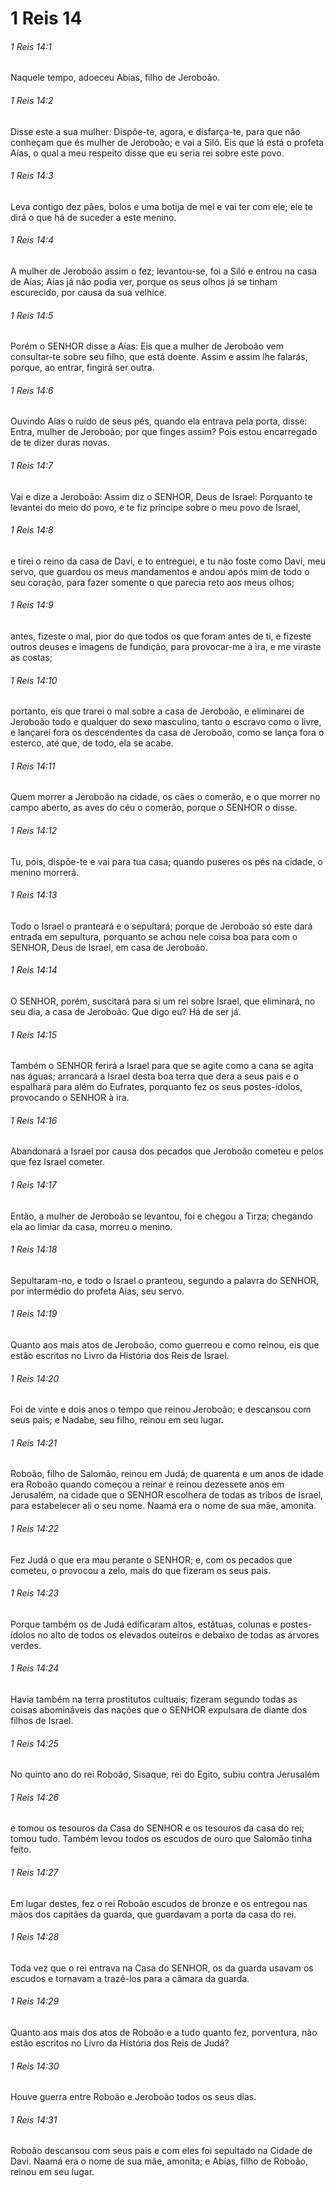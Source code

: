 # 1 Reis 14

###### 1 Reis 14:1

Naquele tempo, adoeceu Abias, filho de Jeroboão.

###### 1 Reis 14:2

Disse este a sua mulher: Dispõe-te, agora, e disfarça-te, para que não conheçam que és mulher de Jeroboão; e vai a Siló. Eis que lá está o profeta Aías, o qual a meu respeito disse que eu seria rei sobre este povo.

###### 1 Reis 14:3

Leva contigo dez pães, bolos e uma botija de mel e vai ter com ele; ele te dirá o que há de suceder a este menino.

###### 1 Reis 14:4

A mulher de Jeroboão assim o fez; levantou-se, foi a Siló e entrou na casa de Aías; Aías já não podia ver, porque os seus olhos já se tinham escurecido, por causa da sua velhice.

###### 1 Reis 14:5

Porém o SENHOR disse a Aías: Eis que a mulher de Jeroboão vem consultar-te sobre seu filho, que está doente. Assim e assim lhe falarás, porque, ao entrar, fingirá ser outra.

###### 1 Reis 14:6

Ouvindo Aías o ruído de seus pés, quando ela entrava pela porta, disse: Entra, mulher de Jeroboão; por que finges assim? Pois estou encarregado de te dizer duras novas.

###### 1 Reis 14:7

Vai e dize a Jeroboão: Assim diz o SENHOR, Deus de Israel: Porquanto te levantei do meio do povo, e te fiz príncipe sobre o meu povo de Israel,

###### 1 Reis 14:8

e tirei o reino da casa de Davi, e to entreguei, e tu não foste como Davi, meu servo, que guardou os meus mandamentos e andou após mim de todo o seu coração, para fazer somente o que parecia reto aos meus olhos;

###### 1 Reis 14:9

antes, fizeste o mal, pior do que todos os que foram antes de ti, e fizeste outros deuses e imagens de fundição, para provocar-me à ira, e me viraste as costas;

###### 1 Reis 14:10

portanto, eis que trarei o mal sobre a casa de Jeroboão, e eliminarei de Jeroboão todo e qualquer do sexo masculino, tanto o escravo como o livre, e lançarei fora os descendentes da casa de Jeroboão, como se lança fora o esterco, até que, de todo, ela se acabe.

###### 1 Reis 14:11

Quem morrer a Jeroboão na cidade, os cães o comerão, e o que morrer no campo aberto, as aves do céu o comerão, porque o SENHOR o disse.

###### 1 Reis 14:12

Tu, pois, dispõe-te e vai para tua casa; quando puseres os pés na cidade, o menino morrerá.

###### 1 Reis 14:13

Todo o Israel o pranteará e o sepultará; porque de Jeroboão só este dará entrada em sepultura, porquanto se achou nele coisa boa para com o SENHOR, Deus de Israel, em casa de Jeroboão.

###### 1 Reis 14:14

O SENHOR, porém, suscitará para si um rei sobre Israel, que eliminará, no seu dia, a casa de Jeroboão. Que digo eu? Há de ser já.

###### 1 Reis 14:15

Também o SENHOR ferirá a Israel para que se agite como a cana se agita nas águas; arrancará a Israel desta boa terra que dera a seus pais e o espalhará para além do Eufrates, porquanto fez os seus postes-ídolos, provocando o SENHOR à ira.

###### 1 Reis 14:16

Abandonará a Israel por causa dos pecados que Jeroboão cometeu e pelos que fez Israel cometer.

###### 1 Reis 14:17

Então, a mulher de Jeroboão se levantou, foi e chegou a Tirza; chegando ela ao limiar da casa, morreu o menino.

###### 1 Reis 14:18

Sepultaram-no, e todo o Israel o pranteou, segundo a palavra do SENHOR, por intermédio do profeta Aías, seu servo.

###### 1 Reis 14:19

Quanto aos mais atos de Jeroboão, como guerreou e como reinou, eis que estão escritos no Livro da História dos Reis de Israel.

###### 1 Reis 14:20

Foi de vinte e dois anos o tempo que reinou Jeroboão; e descansou com seus pais; e Nadabe, seu filho, reinou em seu lugar.

###### 1 Reis 14:21

Roboão, filho de Salomão, reinou em Judá; de quarenta e um anos de idade era Roboão quando começou a reinar e reinou dezessete anos em Jerusalém, na cidade que o SENHOR escolhera de todas as tribos de Israel, para estabelecer ali o seu nome. Naamá era o nome de sua mãe, amonita.

###### 1 Reis 14:22

Fez Judá o que era mau perante o SENHOR; e, com os pecados que cometeu, o provocou a zelo, mais do que fizeram os seus pais.

###### 1 Reis 14:23

Porque também os de Judá edificaram altos, estátuas, colunas e postes-ídolos no alto de todos os elevados outeiros e debaixo de todas as árvores verdes.

###### 1 Reis 14:24

Havia também na terra prostitutos cultuais; fizeram segundo todas as coisas abomináveis das nações que o SENHOR expulsara de diante dos filhos de Israel.

###### 1 Reis 14:25

No quinto ano do rei Roboão, Sisaque, rei do Egito, subiu contra Jerusalém

###### 1 Reis 14:26

e tomou os tesouros da Casa do SENHOR e os tesouros da casa do rei; tomou tudo. Também levou todos os escudos de ouro que Salomão tinha feito.

###### 1 Reis 14:27

Em lugar destes, fez o rei Roboão escudos de bronze e os entregou nas mãos dos capitães da guarda, que guardavam a porta da casa do rei.

###### 1 Reis 14:28

Toda vez que o rei entrava na Casa do SENHOR, os da guarda usavam os escudos e tornavam a trazê-los para a câmara da guarda.

###### 1 Reis 14:29

Quanto aos mais dos atos de Roboão e a tudo quanto fez, porventura, não estão escritos no Livro da História dos Reis de Judá?

###### 1 Reis 14:30

Houve guerra entre Roboão e Jeroboão todos os seus dias.

###### 1 Reis 14:31

Roboão descansou com seus pais e com eles foi sepultado na Cidade de Davi. Naamá era o nome de sua mãe, amonita; e Abias, filho de Roboão, reinou em seu lugar.

